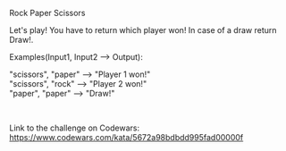 Rock Paper Scissors

Let's play! You have to return which player won! In case of a draw return Draw!.

Examples(Input1, Input2 --> Output): <br>

"scissors", "paper" --> "Player 1 won!" <br>
"scissors", "rock" --> "Player 2 won!" <br>
"paper", "paper" --> "Draw!"

<br>

Link to the challenge on Codewars:<br>
https://www.codewars.com/kata/5672a98bdbdd995fad00000f
